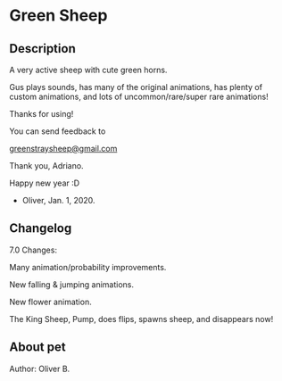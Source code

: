 # Green Sheep

## Description
A very active sheep with cute green horns.

Gus plays sounds, has many of the original animations, has plenty of custom animations, and lots of uncommon/rare/super rare animations!

Thanks for using!

You can send feedback to

greenstraysheep@gmail.com

Thank you, Adriano.

Happy new year :D
- Oliver, Jan. 1, 2020.

## Changelog
7.0 Changes:

Many animation/probability improvements.

New falling & jumping animations.

New flower animation.

The King Sheep, Pump, does flips, spawns sheep, and disappears now!

## About pet
Author: Oliver B.
